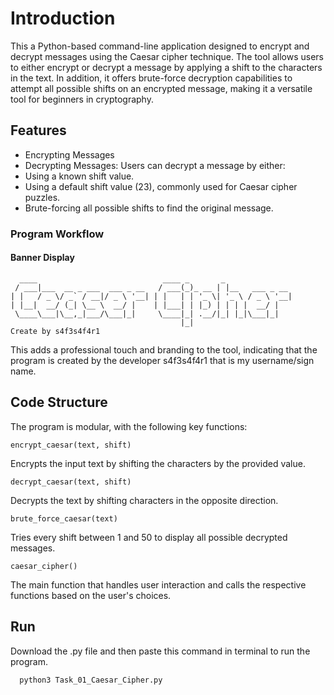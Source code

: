 
# Introduction

This a Python-based command-line application designed to encrypt and decrypt messages using the Caesar cipher technique. The tool allows users to either encrypt or decrypt a message by applying a shift to the characters in the text. In addition, it offers brute-force decryption capabilities to attempt all possible shifts on an encrypted message, making it a versatile tool for beginners in cryptography.




## Features

- Encrypting Messages
- Decrypting Messages: Users can decrypt a message by either:
- Using a known shift value.
- Using a default shift value (23), commonly used for Caesar cipher puzzles.
- Brute-forcing all possible shifts to find the original message.
### Program Workflow
#### Banner Display
      ____                            ____ _       _               
     / ___|___  __ _ ___  ___ _ __   / ___(_)_ __ | |__   ___ _ __ 
    | |   / _ \/ _` / __|/ _ \ '__| | |   | | '_ \| '_ \ / _ \ '__|
    | |__|  __/ (_| \__ \  __/ |    | |___| | |_) | | | |  __/ |   
     \____\___|\__,_|___/\___|_|     \____|_| .__/|_| |_|\___|_|   
                                          |_|                    
    Create by s4f3s4f4r1
 
This adds a professional touch and branding to the tool, indicating that the program is created by the developer s4f3s4f4r1 that is my username/sign name.
    

## Code Structure
The program is modular, with the following key functions:
    
    encrypt_caesar(text, shift) 
Encrypts the input text by shifting the characters by the provided value.

    decrypt_caesar(text, shift)

 Decrypts the text by shifting characters in the opposite direction.

    brute_force_caesar(text)

Tries every shift between 1 and 50 to display all possible decrypted messages.

    caesar_cipher()

The main function that handles user interaction and calls the respective functions based on the user's choices.

## Run 

Download the .py file and then paste this command in terminal to run the program.

```bash
  python3 Task_01_Caesar_Cipher.py
```


               
